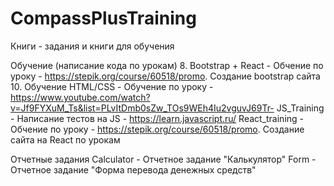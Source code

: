 # CompassPlusTraining
Книги - задания и книги для обучения

Обучение (написание кода по урокам)
8. Bootstrap + React - Обчение по уроку - https://stepik.org/course/60518/promo. Создание bootstrap сайта
10. Обучение HTML/CSS - Обучение по уроку - https://www.youtube.com/watch?v=Jf9FYXuM_Ts&list=PLvItDmb0sZw_TOs9WEh4Iu2vguvJ69Tr-
JS_Training - Написание тестов на JS - https://learn.javascript.ru/ 
React_training - Обчение по уроку - https://stepik.org/course/60518/promo. Создание сайта на React по урокам

Отчетные задания
Calculator - Отчетное задание "Калькулятор"
Form - Отчетное задание "Форма перевода денежных средств"
